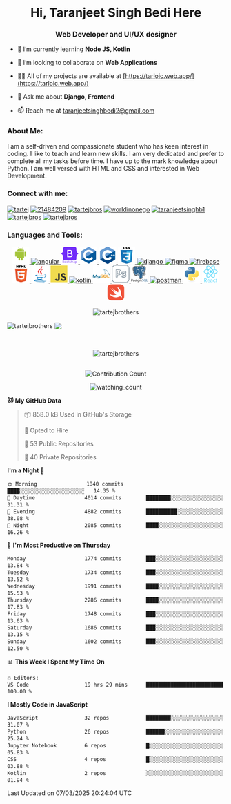 <h1 align="center">Hi, Taranjeet Singh Bedi Here</h1>
<h3 align="center">Web Developer and UI/UX designer</h3>

- 🌱 I’m currently learning **Node JS, Kotlin**

- 👯 I’m looking to collaborate on **Web Applications**

- 👨‍💻 All of my projects are available at [https://tarloic.web.app/](https://tarloic.web.app/)

- 💬 Ask me about **Django, Frontend**

- 📫 Reach me at [taranjeetsinghbedi2@gmail.com](**taranjeetsinghbedi2@gmail.com**)
<h3 align="left">About Me:</h3>

<p>I am a self-driven and compassionate student who has keen interest in coding. I like to teach and learn new skills. I am very dedicated and prefer to complete all my tasks before time. I have up to the mark knowledge about Python. I am well versed with HTML and CSS and interested in Web Development.</p>
<h3 align="left">Connect with me:</h3>
<p align="left">
<a href="https://linkedin.com/in/tartej" target="blank"><img align="center" src="https://raw.githubusercontent.com/rahuldkjain/github-profile-readme-generator/master/src/images/icons/Social/linked-in-alt.svg" alt="tartej" height="30" width="40" /></a>
<a href="https://stackoverflow.com/users/21484209" target="blank"><img align="center" src="https://raw.githubusercontent.com/rahuldkjain/github-profile-readme-generator/master/src/images/icons/Social/stack-overflow.svg" alt="21484209" height="30" width="40" /></a>
<a href="https://instagram.com/tartejbros" target="blank"><img align="center" src="https://raw.githubusercontent.com/rahuldkjain/github-profile-readme-generator/master/src/images/icons/Social/instagram.svg" alt="tartejbros" height="30" width="40" /></a>
<a href="https://www.youtube.com/c/worldinonego" target="blank"><img align="center" src="https://raw.githubusercontent.com/rahuldkjain/github-profile-readme-generator/master/src/images/icons/Social/youtube.svg" alt="worldinonego" height="30" width="40" /></a>
<a href="https://www.hackerrank.com/taranjeetsinghb1" target="blank"><img align="center" src="https://raw.githubusercontent.com/rahuldkjain/github-profile-readme-generator/master/src/images/icons/Social/hackerrank.svg" alt="taranjeetsinghb1" height="30" width="40" /></a>
<a href="https://www.leetcode.com/tartejbros" target="blank"><img align="center" src="https://raw.githubusercontent.com/rahuldkjain/github-profile-readme-generator/master/src/images/icons/Social/leet-code.svg" alt="tartejbros" height="30" width="40" /></a>
<a href="https://discord.gg/tartejbros" target="blank"><img align="center" src="https://raw.githubusercontent.com/rahuldkjain/github-profile-readme-generator/master/src/images/icons/Social/discord.svg" alt="tartejbros" height="30" width="40" /></a>
</p>

<h3 align="left">Languages and Tools:</h3>
<p align="center"> <a href="https://developer.android.com" target="_blank" rel="noreferrer"> <img src="https://raw.githubusercontent.com/devicons/devicon/master/icons/android/android-original-wordmark.svg" alt="android" width="40" height="40"/> </a> <a href="https://angular.io" target="_blank" rel="noreferrer"> <img src="https://angular.io/assets/images/logos/angular/angular.svg" alt="angular" width="40" height="40"/> </a> <a href="https://getbootstrap.com" target="_blank" rel="noreferrer"> <img src="https://raw.githubusercontent.com/devicons/devicon/master/icons/bootstrap/bootstrap-plain-wordmark.svg" alt="bootstrap" width="40" height="40"/> </a> <a href="https://www.cprogramming.com/" target="_blank" rel="noreferrer"> <img src="https://raw.githubusercontent.com/devicons/devicon/master/icons/c/c-original.svg" alt="c" width="40" height="40"/> </a> <a href="https://www.w3schools.com/cpp/" target="_blank" rel="noreferrer"> <img src="https://raw.githubusercontent.com/devicons/devicon/master/icons/cplusplus/cplusplus-original.svg" alt="cplusplus" width="40" height="40"/> </a> <a href="https://www.w3schools.com/css/" target="_blank" rel="noreferrer"> <img src="https://raw.githubusercontent.com/devicons/devicon/master/icons/css3/css3-original-wordmark.svg" alt="css3" width="40" height="40"/> </a> <a href="https://www.djangoproject.com/" target="_blank" rel="noreferrer"> <img src="https://cdn.worldvectorlogo.com/logos/django.svg" alt="django" width="40" height="40"/> </a> <a href="https://www.figma.com/" target="_blank" rel="noreferrer"> <img src="https://www.vectorlogo.zone/logos/figma/figma-icon.svg" alt="figma" width="40" height="40"/> </a> <a href="https://firebase.google.com/" target="_blank" rel="noreferrer"> <img src="https://www.vectorlogo.zone/logos/firebase/firebase-icon.svg" alt="firebase" width="40" height="40"/> </a> <a href="https://www.w3.org/html/" target="_blank" rel="noreferrer"> <img src="https://raw.githubusercontent.com/devicons/devicon/master/icons/html5/html5-original-wordmark.svg" alt="html5" width="40" height="40"/> </a> <a href="https://www.java.com" target="_blank" rel="noreferrer"> <img src="https://raw.githubusercontent.com/devicons/devicon/master/icons/java/java-original.svg" alt="java" width="40" height="40"/> </a> <a href="https://developer.mozilla.org/en-US/docs/Web/JavaScript" target="_blank" rel="noreferrer"> <img src="https://raw.githubusercontent.com/devicons/devicon/master/icons/javascript/javascript-original.svg" alt="javascript" width="40" height="40"/> </a> <a href="https://kotlinlang.org" target="_blank" rel="noreferrer"> <img src="https://www.vectorlogo.zone/logos/kotlinlang/kotlinlang-icon.svg" alt="kotlin" width="40" height="40"/> </a> <a href="https://www.mysql.com/" target="_blank" rel="noreferrer"> <img src="https://raw.githubusercontent.com/devicons/devicon/master/icons/mysql/mysql-original-wordmark.svg" alt="mysql" width="40" height="40"/> </a> <a href="https://www.photoshop.com/en" target="_blank" rel="noreferrer"> <img src="https://raw.githubusercontent.com/devicons/devicon/master/icons/photoshop/photoshop-line.svg" alt="photoshop" width="40" height="40"/> </a> <a href="https://www.postgresql.org" target="_blank" rel="noreferrer"> <img src="https://raw.githubusercontent.com/devicons/devicon/master/icons/postgresql/postgresql-original-wordmark.svg" alt="postgresql" width="40" height="40"/> </a> <a href="https://postman.com" target="_blank" rel="noreferrer"> <img src="https://www.vectorlogo.zone/logos/getpostman/getpostman-icon.svg" alt="postman" width="40" height="40"/> </a> <a href="https://www.python.org" target="_blank" rel="noreferrer"> <img src="https://raw.githubusercontent.com/devicons/devicon/master/icons/python/python-original.svg" alt="python" width="40" height="40"/> </a> <a href="https://reactjs.org/" target="_blank" rel="noreferrer"> <img src="https://raw.githubusercontent.com/devicons/devicon/master/icons/react/react-original-wordmark.svg" alt="react" width="40" height="40"/> </a> <a href="https://developer.apple.com/swift/" target="_blank" rel="noreferrer"> <img src="https://raw.githubusercontent.com/devicons/devicon/master/icons/swift/swift-original.svg" alt="swift" width="40" height="40"/> </a> </p>

<p align="center"><img  src="https://github-readme-stats.vercel.app/api/top-langs?username=tartejbrothers&show_icons=true&theme=dark&title_color=ff7820&text_color=e8e8e8&locale=en&layout=compact" alt="tartejbrothers" /></p>
<div>
  <img align="center" src="https://github-readme-stats.vercel.app/api?username=tartejbrothers&show_icons=true&theme=dark&title_color=ff781f&text_color=e8e8e8&locale=en" alt="tartejbrothers" width="46%" />

  <img align="center" src="https://streak-stats.demolab.com?user=TartejBrothers&theme=dark" width="48.5%"/>
</div>
<br/>
<div align="center" style="margin-top:30px">
  <img src="https://github-readme-stats.vercel.app/api/wakatime?username=tartejbrothers&theme=dark" alt="tartejbrothers" />
</div>
<p align="center" style="margin-top:30px;"><img src="https://github-readme-activity-graph.vercel.app/graph?username=TartejBrothers&theme=github-compact" alt="Contribution Count" />
</p>

<p align="center"><img src="https://widgetbite.com/stats/TartejBrothers" alt="watching_count" />
</p>

<!--START_SECTION:waka-->
**🐱 My GitHub Data** 

> 📦 858.0 kB Used in GitHub's Storage 
 > 
> 💼 Opted to Hire
 > 
> 📜 53 Public Repositories 
 > 
> 🔑 40 Private Repositories 
 > 
**I'm a Night 🦉** 

```text
🌞 Morning                1840 commits        ████░░░░░░░░░░░░░░░░░░░░░   14.35 % 
🌆 Daytime                4014 commits        ████████░░░░░░░░░░░░░░░░░   31.31 % 
🌃 Evening                4882 commits        ██████████░░░░░░░░░░░░░░░   38.08 % 
🌙 Night                  2085 commits        ████░░░░░░░░░░░░░░░░░░░░░   16.26 % 
```
📅 **I'm Most Productive on Thursday** 

```text
Monday                   1774 commits        ███░░░░░░░░░░░░░░░░░░░░░░   13.84 % 
Tuesday                  1734 commits        ███░░░░░░░░░░░░░░░░░░░░░░   13.52 % 
Wednesday                1991 commits        ████░░░░░░░░░░░░░░░░░░░░░   15.53 % 
Thursday                 2286 commits        ████░░░░░░░░░░░░░░░░░░░░░   17.83 % 
Friday                   1748 commits        ███░░░░░░░░░░░░░░░░░░░░░░   13.63 % 
Saturday                 1686 commits        ███░░░░░░░░░░░░░░░░░░░░░░   13.15 % 
Sunday                   1602 commits        ███░░░░░░░░░░░░░░░░░░░░░░   12.50 % 
```


📊 **This Week I Spent My Time On** 

```text
🔥 Editors: 
VS Code                  19 hrs 29 mins      █████████████████████████   100.00 % 
```

**I Mostly Code in JavaScript** 

```text
JavaScript               32 repos            ████████░░░░░░░░░░░░░░░░░   31.07 % 
Python                   26 repos            ██████░░░░░░░░░░░░░░░░░░░   25.24 % 
Jupyter Notebook         6 repos             █░░░░░░░░░░░░░░░░░░░░░░░░   05.83 % 
CSS                      4 repos             █░░░░░░░░░░░░░░░░░░░░░░░░   03.88 % 
Kotlin                   2 repos             ░░░░░░░░░░░░░░░░░░░░░░░░░   01.94 % 
```




 Last Updated on 07/03/2025 20:24:04 UTC
<!--END_SECTION:waka-->
